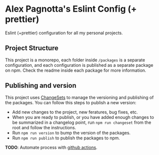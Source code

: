 # Alex Pagnotta's Eslint Config (+ prettier)

Eslint (+prettier) configuration for all my personal projects.

## Project Structure

This project is a monorepo, each folder inside `/packages` is a separate configuration, and each configuration is published as a separate package on npm.
Check the readme inside each package for more information.

## Publishing and version

This project uses [ChangeSets](https://github.com/changesets/changesets) to manage the versioning and publishing of the packages.
You can follow this steps to publish a new version:

- Add new changes to the project, new feratures, bug fixes, etc.
- When you are ready to publish, or you have added enough changes to be summarized in a changelog point, run `npm run changeset` from the root and follow the instructions.
- Run `npm run version` to bump the version of the packages.
- Run `npm run publish` to publish the packages to npm.

**TODO**: Automate process with [github actions](https://github.com/changesets/action).

